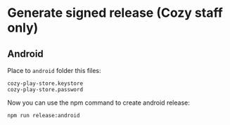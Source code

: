 # Generate signed release (Cozy staff only)

## Android

Place to `android` folder this files:

    cozy-play-store.keystore
    cozy-play-store.password

Now you can use the npm command to create android release:

    npm run release:android
